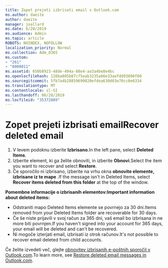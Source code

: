 ```yaml
---
title: Zopet prejeti izbrisati email v Outlook.com
ms.author: daeite
author: daeite
manager: joallard
ms.date: 6/20/2019
ms.audience: Admin
ms.topic: article
ROBOTS: NOINDEX, NOFOLLOW
localization_priority: Normal
ms.collection: Adm_O365
ms.custom:
- "261"
- "8000011"
ms.assetid: 650b8923-48de-494a-88e4-aa3a4be8e4bc
ms.openlocfilehash: 116ba085b87c75eab3235a66e33aefdd93896f60
ms.sourcegitcommit: 5fb7a4b28859690020efdea630d03e70cc0e6334
ms.translationtype: MT
ms.contentlocale: sl-SI
ms.lasthandoff: 06/28/2019
ms.locfileid: "35372889"
---
```

# <a name="recover-deleted-email"></a><span data-ttu-id="51759-102">Zopet prejeti izbrisati email</span><span class="sxs-lookup"><span data-stu-id="51759-102">Recover deleted email</span></span>

1. <span data-ttu-id="51759-103">V levem podoknu izberite **Izbrisano**.</span><span class="sxs-lookup"><span data-stu-id="51759-103">In the left pane, select **Deleted Items**.</span></span>
2. <span data-ttu-id="51759-104">Izberite element, ki ga želite obnoviti, in izberite **Obnovi**.</span><span class="sxs-lookup"><span data-stu-id="51759-104">Select the item you want to recover and select **Restore**.</span></span>
3. <span data-ttu-id="51759-105">Če sporočilo ni izbrisano, izberite na vrhu okna **obnovite elemente, izbrisane iz te mape** .</span><span class="sxs-lookup"><span data-stu-id="51759-105">If the message isn't in Deleted Items, select **Recover items deleted from this folder** at the top of the window.</span></span>

 <span data-ttu-id="51759-106">**Pomembne informacije o izbrisanih elementov:**</span><span class="sxs-lookup"><span data-stu-id="51759-106">**Important information about deleted items:**</span></span>
  
- <span data-ttu-id="51759-107">Odstraniti mapo Deleted Items elemente se povrnejo za 30 dni.</span><span class="sxs-lookup"><span data-stu-id="51759-107">Items removed from your Deleted Items folder are recoverable for 30 days.</span></span>
- <span data-ttu-id="51759-108">Če še niste prijavili v svoj račun za 365 dni, vaš email bo izbrisana in ne more biti povrnjen.</span><span class="sxs-lookup"><span data-stu-id="51759-108">If you haven't signed into your account for 365 days, your email will be deleted and can't be recovered.</span></span>
- <span data-ttu-id="51759-109">Ni mogoče izterjati email, izbrisati iz otrok računov.</span><span class="sxs-lookup"><span data-stu-id="51759-109">It's not possible to recover email deleted from child accounts.</span></span>

<span data-ttu-id="51759-110">Če želite izvedeti več, glejte [obnovitev izbrisanih e-poštnih sporočil v Outlook.com](https://support.office.com/article/cf06ab1b-ae0b-418c-a4d9-4e895f83ed50?wt.mc_id=Office_Outlook_com_Alchemy).</span><span class="sxs-lookup"><span data-stu-id="51759-110">To learn more, see [Restore deleted email messages in Outlook.com](https://support.office.com/article/cf06ab1b-ae0b-418c-a4d9-4e895f83ed50?wt.mc_id=Office_Outlook_com_Alchemy).</span></span>